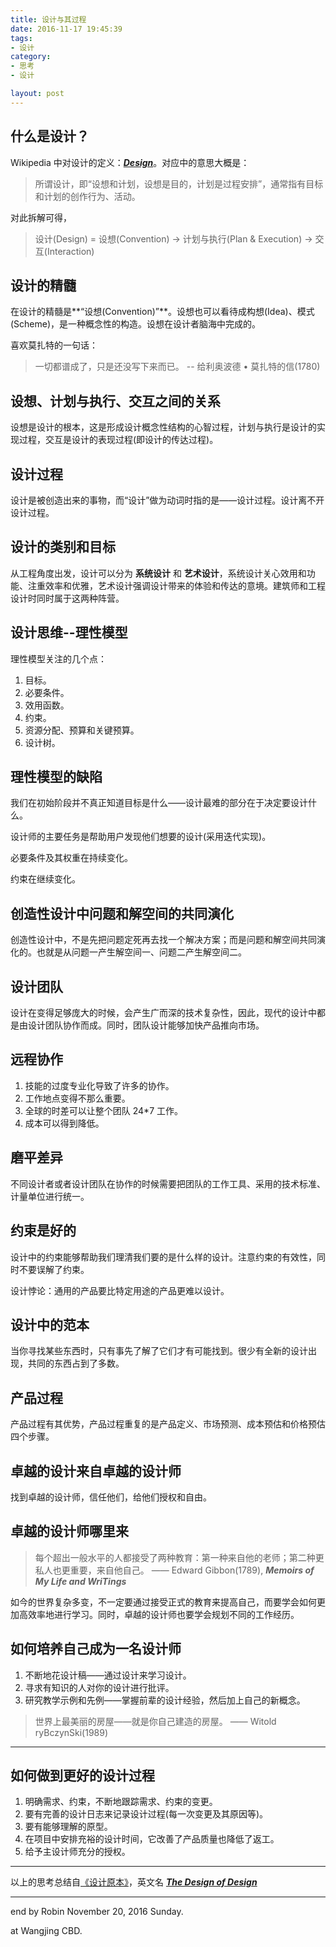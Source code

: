 ```yaml
---
title: 设计与其过程
date: 2016-11-17 19:45:39
tags:
- 设计
category:
- 思考
- 设计

layout: post
---
```


## 什么是设计？

Wikipedia 中对设计的定义：[***Design***](https://en.wikipedia.org/wiki/Design)。对应中的意思大概是：

> 所谓设计，即“设想和计划，设想是目的，计划是过程安排”，通常指有目标和计划的创作行为、活动。

对此拆解可得，

> 设计(Design) = 设想(Convention) -> 计划与执行(Plan & Execution) -> 交互(Interaction)

<!-- more -->

## 设计的精髓

在设计的精髓是**“设想(Convention)”**。设想也可以看待成构想(Idea)、模式(Scheme)，是一种概念性的构造。设想在设计者脑海中完成的。

喜欢莫扎特的一句话：

> 一切都谱成了，只是还没写下来而已。 -- 给利奥波德 • 莫扎特的信(1780)


## 设想、计划与执行、交互之间的关系

设想是设计的根本，这是形成设计概念性结构的心智过程，计划与执行是设计的实现过程，交互是设计的表现过程(即设计的传达过程)。

## 设计过程

设计是被创造出来的事物，而“设计”做为动词时指的是——设计过程。设计离不开设计过程。

## 设计的类别和目标

从工程角度出发，设计可以分为 **系统设计** 和 **艺术设计**，系统设计关心效用和功能、注重效率和优雅，艺术设计强调设计带来的体验和传达的意境。建筑师和工程设计时同时属于这两种阵营。

## 设计思维--理性模型

理性模型关注的几个点：

1. 目标。
2. 必要条件。
3. 效用函数。
4. 约束。
5. 资源分配、预算和关键预算。
6. 设计树。

## 理性模型的缺陷

我们在初始阶段并不真正知道目标是什么——设计最难的部分在于决定要设计什么。

设计师的主要任务是帮助用户发现他们想要的设计(采用迭代实现)。

必要条件及其权重在持续变化。

约束在继续变化。

## 创造性设计中问题和解空间的共同演化

创造性设计中，不是先把问题定死再去找一个解决方案；而是问题和解空间共同演化的。也就是从问题一产生解空间一、问题二产生解空间二。

## 设计团队

设计在变得足够庞大的时候，会产生广而深的技术复杂性，因此，现代的设计中都是由设计团队协作而成。同时，团队设计能够加快产品推向市场。

## 远程协作

1. 技能的过度专业化导致了许多的协作。
2. 工作地点变得不那么重要。
3. 全球的时差可以让整个团队 24*7 工作。
4. 成本可以得到降低。

## 磨平差异

不同设计者或者设计团队在协作的时候需要把团队的工作工具、采用的技术标准、计量单位进行统一。

## 约束是好的

设计中的约束能够帮助我们理清我们要的是什么样的设计。注意约束的有效性，同时不要误解了约束。

设计悖论：通用的产品要比特定用途的产品更难以设计。

## 设计中的范本

当你寻找某些东西时，只有事先了解了它们才有可能找到。很少有全新的设计出现，共同的东西占到了多数。

## 产品过程

产品过程有其优势，产品过程重复的是产品定义、市场预测、成本预估和价格预估四个步骤。

## 卓越的设计来自卓越的设计师

找到卓越的设计师，信任他们，给他们授权和自由。

## 卓越的设计师哪里来

> 每个超出一般水平的人都接受了两种教育：第一种来自他的老师；第二种更私人也更重要，来自他自己。 —— Edward Gibbon(1789), ***Memoirs of My Life and WriTings***

如今的世界复杂多变，不一定要通过接受正式的教育来提高自己，而要学会如何更加高效率地进行学习。同时，卓越的设计师也要学会规划不同的工作经历。

## 如何培养自己成为一名设计师

1. 不断地花设计稿——通过设计来学习设计。
2. 寻求有知识的人对你的设计进行批评。
3. 研究教学示例和先例——掌握前辈的设计经验，然后加上自己的新概念。


> 世界上最美丽的房屋——就是你自己建造的房屋。 —— Witold ryBczynSki(1989)

----

## 如何做到更好的设计过程

1. 明确需求、约束，不断地跟踪需求、约束的变更。
2. 要有完善的设计日志来记录设计过程(每一次变更及其原因等)。
3. 要有能够理解的原型。
4. 在项目中安排充裕的设计时间，它改善了产品质量也降低了返工。
5. 给予主设计师充分的授权。

----

以上的思考总结自[《设计原本》](https://book.douban.com/subject/5406042/)，英文名 [***The Design of Design***](https://www.amazon.com/Design-Essays-Computer-Scientist/dp/0201362988)

----

end by Robin November 20, 2016 Sunday.

at Wangjing CBD.